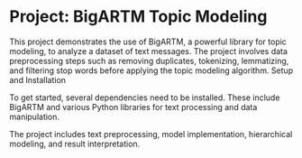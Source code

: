 # Project: BigARTM Topic Modeling

This project demonstrates the use of BigARTM, a powerful library for topic modeling, to analyze a dataset of text messages. The project involves data preprocessing steps such as removing duplicates, tokenizing, lemmatizing, and filtering stop words before applying the topic modeling algorithm.
Setup and Installation

To get started, several dependencies need to be installed. These include BigARTM and various Python libraries for text processing and data manipulation.

The project includes text preprocessing, model implementation, hierarchical modeling, and result interpretation.
